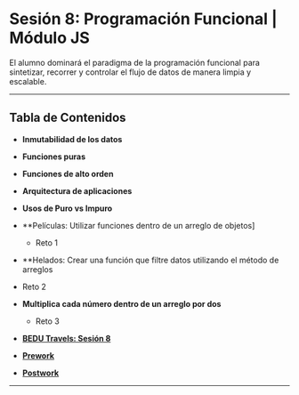# Sesión 8: Programación Funcional | Módulo JS

El alumno dominará el paradigma de la programación funcional para sintetizar, recorrer y controlar el flujo de datos de manera limpia y escalable. 


***

## Tabla de Contenidos
  
  - **Inmutabilidad de los datos**
  - **Funciones puras**
  - **Funciones de alto orden**
  - **Arquitectura de aplicaciones**
  - **Usos de Puro vs Impuro**
 
    
  - **Películas: Utilizar funciones dentro de un arreglo de objetos]
    - Reto 1
    
  - **Helados: Crear una función que filtre datos utilizando el método de arreglos
  - Reto 2
    
  - **Multiplica cada número dentro de un arreglo por dos**
    - Reto 3
    
  - **[BEDU Travels: Sesión 8](https://github.com/mikenieva/B1-Programacion-Con-Javascript-Expert/blob/master/BEDU-Travels.md#sesi%C3%B3n-8-programaci%C3%B3n-funcional)**
  
  - **[Prework](#prework)**
  - **[Postwork](#postwork)**
  
***


